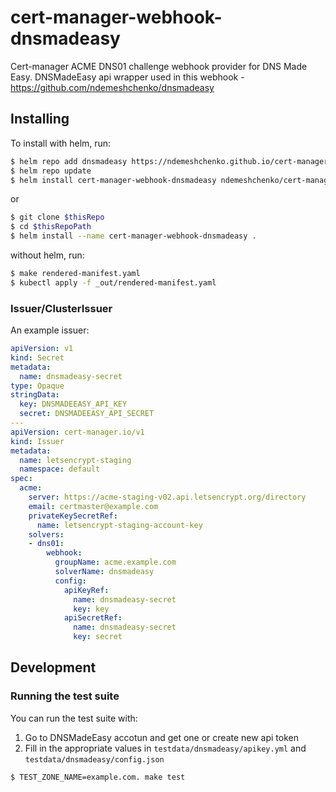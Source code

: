 # cert-manager-webhook-dnsmadeasy

Cert-manager ACME DNS01 challenge webhook provider for DNS Made Easy.
DNSMadeEasy api wrapper used in this webhook - https://github.com/ndemeshchenko/dnsmadeasy

## Installing

To install with helm, run:

```bash
$ helm repo add dnsmadeasy https://ndemeshchenko.github.io/cert-manager-webhook-dnsmadeasy
$ helm repo update
$ helm install cert-manager-webhook-dnsmadeasy ndemeshchenko/cert-manager-webhook-dnsmadeasy
```

or

```bash
$ git clone $thisRepo
$ cd $thisRepoPath
$ helm install --name cert-manager-webhook-dnsmadeasy .
```

without helm, run:

```bash
$ make rendered-manifest.yaml
$ kubectl apply -f _out/rendered-manifest.yaml
```

### Issuer/ClusterIssuer

An example issuer:

```yaml
apiVersion: v1
kind: Secret
metadata:
  name: dnsmadeasy-secret
type: Opaque
stringData:
  key: DNSMADEEASY_API_KEY
  secret: DNSMADEEASY_API_SECRET
---
apiVersion: cert-manager.io/v1
kind: Issuer
metadata:
  name: letsencrypt-staging
  namespace: default
spec:
  acme:
    server: https://acme-staging-v02.api.letsencrypt.org/directory
    email: certmaster@example.com
    privateKeySecretRef:
      name: letsencrypt-staging-account-key
    solvers:
    - dns01:
        webhook:
          groupName: acme.example.com
          solverName: dnsmadeasy
          config:
            apiKeyRef:
              name: dnsmadeasy-secret
              key: key
            apiSecretRef:
              name: dnsmadeasy-secret
              key: secret
```

## Development

### Running the test suite

You can run the test suite with:

1. Go to DNSMadeEasy accotun and get one or create new api token
2. Fill in the appropriate values in `testdata/dnsmadeasy/apikey.yml` and `testdata/dnsmadeasy/config.json` 

```bash
$ TEST_ZONE_NAME=example.com. make test
```
